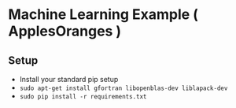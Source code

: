 # Machine Learning Example ( ApplesOranges )

## Setup

- Install your standard pip setup
- `sudo apt-get install gfortran libopenblas-dev liblapack-dev`
- `sudo pip install -r requirements.txt`
